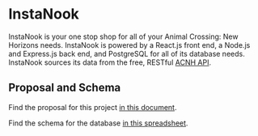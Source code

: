 # InstaNook

InstaNook is your one stop shop for all of your Animal Crossing: New Horizons needs. InstaNook is powered by a React.js front end, a Node.js and Express.js back end, and PostgreSQL for all of its database needs. InstaNook sources its data from the free, RESTful [ACNH API](http://acnhapi.com/).

## Proposal and Schema

Find the proposal for this project [in this document](https://docs.google.com/document/d/1gZZRdOiqwTYAydnm7RufvIC_eJZkoDUUTRxIAUNRcJM/edit?usp=sharing).

Find the schema for the database [in this spreadsheet](https://docs.google.com/spreadsheets/d/1GVp1WQVOvfSp1tS5LzKOJ2X4JcrHMWsAhX-B55A1Y2I/edit?usp=sharing).

